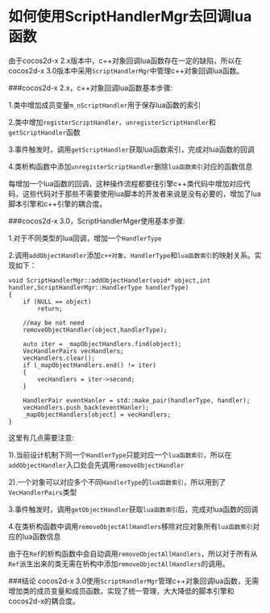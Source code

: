 如何使用ScriptHandlerMgr去回调lua函数
===========================================
由于cocos2d-x 2.x版本中，c++对象回调lua函数存在一定的缺陷，所以在cocos2d-x 3.0版本中采用`ScriptHandlerMgr`中管理c++对象回调lua函数。

###cocos2d-x 2.x，c++对象回调lua函数基本步骤:

1.类中增加成员变量`m_nScriptHandler`用于保存lua函数的索引

2.类中增加`registerScriptHandler`、`unregisterScriptHandler`和`getScriptHandler`函数

3.事件触发时，调用`getScriptHandler`获取lua函数索引，完成对lua函数的回调

4.类析构函数中添加`unregisterScriptHandler`删除`lua函数索引`对应的函数信息

每增加一个lua函数的回调，这种操作流程都要往引擎c++类代码中增加对应代码，这些代码对于那些不需要使用lua脚本的开发者来说是没有必要的，增加了lua脚本引擎和c++引擎的耦合度。

###cocos2d-x 3.0，ScriptHandlerMger使用基本步骤:

1.对于不同类型的lua回调，增加一个`HandlerType`

2.调用`addObjectHandler`添加`c++对象`、`HandlerType`和`lua函数索引`的映射关系。实现如下：

```
void ScriptHandlerMgr::addObjectHandler(void* object,int handler,ScriptHandlerMgr::HandlerType handlerType)
{
    if (NULL == object)
        return;
    
    //may be not need
    removeObjectHandler(object,handlerType);
    
    auto iter = _mapObjectHandlers.find(object);
    VecHandlerPairs vecHandlers;
    vecHandlers.clear();
    if (_mapObjectHandlers.end() != iter)
    {
        vecHandlers = iter->second;
    }
    
    HandlerPair eventHanler = std::make_pair(handlerType, handler);
    vecHandlers.push_back(eventHanler);
    _mapObjectHandlers[object] = vecHandlers;
}
```

这里有几点需要注意:

1).当前设计机制下同一个`HandlerType`只能对应一个`lua函数索引`，所以在`addObjectHandler`入口处会先调用`removeObjectHandler`

2).一个对象可以对应多个不同`HandlerType`的`lua函数索引`，所以用到了`VecHandlerPairs`类型

3.事件触发时，调用`getObjectHandler`获取`lua函数索引`后，完成对lua函数的回调

4.在类析构函数中调用`removeObjectAllHandlers`移除对应对象所有`lua函数索引`对应的lua函数信息

由于在`Ref`的析构函数中会自动调用`removeObjectAllHandlers`，所以对于所有从`Ref`派生出来的类无需在析构中添加`removeObjectAllHandlers`的调用。

###结论
cocos2d-x 3.0使用`ScriptHandlerMgr`管理c++对象回调lua函数，无需增加类的成员变量和成员函数，实现了统一管理，大大降低的脚本引擎和cocos2d-x的耦合度。
